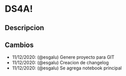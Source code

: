 # DS4A!

## Descripcion


## Cambios

- 11/12/2020: (@esgalu) Genere proyecto para GIT
- 11/12/2020: (@esgalu) Creacion de changelog
- 11/12/2020: (@esgalu) Se agrega notebook principal